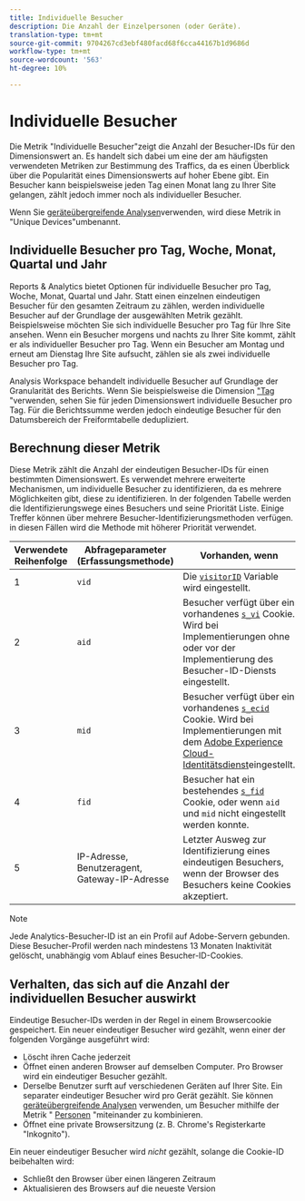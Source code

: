 ```yaml
---
title: Individuelle Besucher
description: Die Anzahl der Einzelpersonen (oder Geräte).
translation-type: tm+mt
source-git-commit: 9704267cd3ebf480facd68f6cca44167b1d9686d
workflow-type: tm+mt
source-wordcount: '563'
ht-degree: 10%

---
```



# Individuelle Besucher

Die Metrik &quot;Individuelle Besucher&quot;zeigt die Anzahl der Besucher-IDs für den Dimensionswert an. Es handelt sich dabei um eine der am häufigsten verwendeten Metriken zur Bestimmung des Traffics, da es einen Überblick über die Popularität eines Dimensionswerts auf hoher Ebene gibt. Ein Besucher kann beispielsweise jeden Tag einen Monat lang zu Ihrer Site gelangen, zählt jedoch immer noch als individueller Besucher.

Wenn Sie [geräteübergreifende Analysen](../cda/overview.md)verwenden, wird diese Metrik in &quot;Unique Devices&quot;umbenannt.

## Individuelle Besucher pro Tag, Woche, Monat, Quartal und Jahr

Reports &amp; Analytics bietet Optionen für individuelle Besucher pro Tag, Woche, Monat, Quartal und Jahr. Statt einen einzelnen eindeutigen Besucher für den gesamten Zeitraum zu zählen, werden individuelle Besucher auf der Grundlage der ausgewählten Metrik gezählt. Beispielsweise möchten Sie sich individuelle Besucher pro Tag für Ihre Site ansehen. Wenn ein Besucher morgens und nachts zu Ihrer Site kommt, zählt er als individueller Besucher pro Tag. Wenn ein Besucher am Montag und erneut am Dienstag Ihre Site aufsucht, zählen sie als zwei individuelle Besucher pro Tag.

Analysis Workspace behandelt individuelle Besucher auf Grundlage der Granularität des Berichts. Wenn Sie beispielsweise die Dimension [&quot;Tag](../dimensions/day.md) &quot;verwenden, sehen Sie für jeden Dimensionswert individuelle Besucher pro Tag. Für die Berichtssumme werden jedoch eindeutige Besucher für den Datumsbereich der Freiformtabelle dedupliziert.

## Berechnung dieser Metrik

Diese Metrik zählt die Anzahl der eindeutigen Besucher-IDs für einen bestimmten Dimensionswert. Es verwendet mehrere erweiterte Mechanismen, um individuelle Besucher zu identifizieren, da es mehrere Möglichkeiten gibt, diese zu identifizieren. In der folgenden Tabelle werden die Identifizierungswege eines Besuchers und seine Priorität Liste. Einige Treffer können über mehrere Besucher-Identifizierungsmethoden verfügen. in diesen Fällen wird die Methode mit höherer Priorität verwendet.

| Verwendete Reihenfolge | Abfrageparameter (Erfassungsmethode) | Vorhanden, wenn |
| --- | --- | --- |
| 1 | `vid` | Die [`visitorID`](/help/implement/vars/config-vars/visitorid.md) Variable wird eingestellt. |
| 2 | `aid` | Besucher verfügt über ein vorhandenes [`s_vi`](https://docs.adobe.com/content/help/de-DE/core-services/interface/ec-cookies/cookies-analytics.html) Cookie. Wird bei Implementierungen ohne oder vor der Implementierung des Besucher-ID-Diensts eingestellt. |
| 3 | `mid` | Besucher verfügt über ein vorhandenes [`s_ecid`](https://docs.adobe.com/content/help/de-DE/core-services/interface/ec-cookies/cookies-analytics.html) Cookie. Wird bei Implementierungen mit dem [Adobe Experience Cloud-Identitätsdienst](https://docs.adobe.com/content/help/de-DE/id-service/using/home.html)eingestellt. |
| 4 | `fid` | Besucher hat ein bestehendes [`s_fid`](https://docs.adobe.com/content/help/de-DE/core-services/interface/ec-cookies/cookies-analytics.html) Cookie, oder wenn `aid` und `mid` nicht eingestellt werden konnte. |
| 5 | IP-Adresse, Benutzeragent, Gateway-IP-Adresse | Letzter Ausweg zur Identifizierung eines eindeutigen Besuchers, wenn der Browser des Besuchers keine Cookies akzeptiert. |

>[!NOTE]
>
>Jede Analytics-Besucher-ID ist an ein Profil auf Adobe-Servern gebunden. Diese Besucher-Profil werden nach mindestens 13 Monaten Inaktivität gelöscht, unabhängig vom Ablauf eines Besucher-ID-Cookies.

## Verhalten, das sich auf die Anzahl der individuellen Besucher auswirkt

Eindeutige Besucher-IDs werden in der Regel in einem Browsercookie gespeichert. Ein neuer eindeutiger Besucher wird gezählt, wenn einer der folgenden Vorgänge ausgeführt wird:

* Löscht ihren Cache jederzeit
* Öffnet einen anderen Browser auf demselben Computer. Pro Browser wird ein eindeutiger Besucher gezählt.
* Derselbe Benutzer surft auf verschiedenen Geräten auf Ihrer Site. Ein separater eindeutiger Besucher wird pro Gerät gezählt. Sie können [geräteübergreifende Analysen](../cda/overview.md) verwenden, um Besucher mithilfe der Metrik &quot; [Personen](people.md) &quot;miteinander zu kombinieren.
* Öffnet eine private Browsersitzung (z. B. Chrome&#39;s Registerkarte &quot;Inkognito&quot;).

Ein neuer eindeutiger Besucher wird *nicht* gezählt, solange die Cookie-ID beibehalten wird:

* Schließt den Browser über einen längeren Zeitraum
* Aktualisieren des Browsers auf die neueste Version
